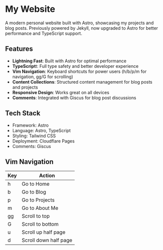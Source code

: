 # My Website

A modern personal website built with Astro, showcasing my projects and blog posts. Previously powered by Jekyll, now upgraded to Astro for better performance and TypeScript support.

## Features

- **Lightning Fast**: Built with Astro for optimal performance
- **TypeScript**t: Full type safety and better developer experience
- **Vim Navigation**: Keyboard shortcuts for power users (h/b/p/m for navigation, gg/G for scrolling)
- **Content Collections**: Structured content management for blog posts and projects
- **Responsive Design**: Works great on all devices
- **Comments**: Integrated with Giscus for blog post discussions

## Tech Stack

- Framework: Astro
- Language: Astro, TypeScript
- Styling: Tailwind CSS
- Deployment: Cloudflare Pages
- Comments: Giscus

## Vim Navigation

| Key | Action |
|-----|--------|
| h   | Go to Home |
| b   | Go to Blog |
| p   | Go to Projects |
| m   | Go to About Me |
| gg  | Scroll to top |
| G   | Scroll to bottom |
| u   | Scroll up half page |
| d   | Scroll down half page |